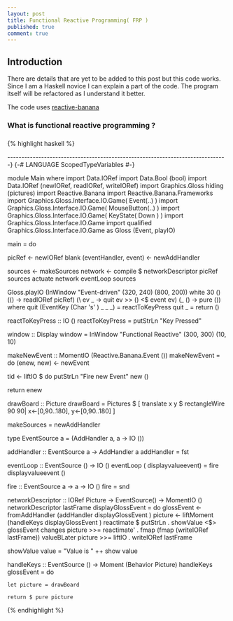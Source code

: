 ```yaml
---
layout: post
title: Functional Reactive Programming( FRP )
published: true
comment: true
---
```


## Introduction

There are details that are yet to be added to this post but this code works. Since I am a Haskell novice
I can explain a part of the code. The program itself will be refactored as I understand it better.

The code uses [reactive-banana](https://hackage.haskell.org/package/reactive-banana)

### What is functional reactive programming ?


###

{% highlight haskell %}

------------------------------------------------------------------------------}
{-# LANGUAGE ScopedTypeVariables #-}

module Main where
import Data.IORef
import Data.Bool (bool)
import Data.IORef (newIORef, readIORef, writeIORef)
import Graphics.Gloss hiding (pictures)
import Reactive.Banana
import Reactive.Banana.Frameworks
import Graphics.Gloss.Interface.IO.Game( Event(..) )
import Graphics.Gloss.Interface.IO.Game( MouseButton(..) )
import Graphics.Gloss.Interface.IO.Game( KeyState( Down ) )
import Graphics.Gloss.Interface.IO.Game
import qualified Graphics.Gloss.Interface.IO.Game as Gloss (Event, playIO)



main = do

   picRef ← newIORef blank
   (eventHandler, event) ← newAddHandler

   sources <- makeSources
   network <- compile $ networkDescriptor picRef sources
   actuate network
   eventLoop sources

   Gloss.playIO
    (InWindow "Event-driven" (320, 240) (800, 200))
    white
    30
    ()
    (\() -> readIORef picRef)
    (\ ev   _ → quit ev >> () <$ event ev)
    (\_ () -> pure ())
  where
    quit (EventKey (Char 's' )
                          _ _ _) = reactToKeyPress
    quit  _ = return ()

reactToKeyPress :: IO ()
reactToKeyPress = putStrLn "Key Pressed"

window :: Display
window = InWindow "Functional Reactive" (300, 300) (10, 10)
  

makeNewEvent :: MomentIO (Reactive.Banana.Event ())
makeNewEvent = do
  (enew, new) <- newEvent
  
  tid <- liftIO  $ do
    putStrLn "Fire new Event" 
    new ()

  return enew 

drawBoard :: Picture
drawBoard =
   Pictures $ [ translate x y $ rectangleWire 90 90| x<-[0,90..180], y<-[0,90..180] ] 


makeSources =  newAddHandler


type EventSource a = (AddHandler a, a -> IO ())



addHandler :: EventSource a -> AddHandler a
addHandler = fst

eventLoop :: EventSource ()  -> IO ()
eventLoop ( displayvalueevent)  =
  fire displayvalueevent ()

fire :: EventSource a -> a -> IO ()
fire = snd



networkDescriptor :: IORef Picture -> EventSource() -> MomentIO ()
networkDescriptor lastFrame  displayGlossEvent = do
  glossEvent <- fromAddHandler (addHandler displayGlossEvent )
  picture <- liftMoment (handleKeys displayGlossEvent )
  reactimate $ putStrLn . showValue <$> glossEvent
  changes picture >>= reactimate' . fmap (fmap (writeIORef lastFrame))
  valueBLater picture >>= liftIO . writeIORef lastFrame


showValue value = "Value is " ++ show value

handleKeys :: EventSource ()  -> Moment (Behavior Picture)
handleKeys glossEvent = do


    let picture = drawBoard

    return $ pure picture




{% endhighlight %}
